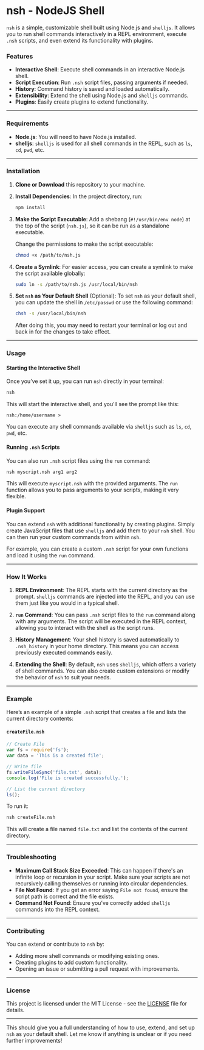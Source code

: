 # nsh - NodeJS Shell

`nsh` is a simple, customizable shell built using Node.js and `shelljs`. It allows you to run shell commands interactively in a REPL environment, execute `.nsh` scripts, and even extend its functionality with plugins.

### Features

* **Interactive Shell**: Execute shell commands in an interactive Node.js shell.
* **Script Execution**: Run `.nsh` script files, passing arguments if needed.
* **History**: Command history is saved and loaded automatically.
* **Extensibility**: Extend the shell using Node.js and `shelljs` commands.
* **Plugins**: Easily create plugins to extend functionality.

---

### Requirements

* **Node.js**: You will need to have Node.js installed.
* **shelljs**: `shelljs` is used for all shell commands in the REPL, such as `ls`, `cd`, `pwd`, etc.

---

### Installation

1. **Clone or Download** this repository to your machine.

2. **Install Dependencies**:
   In the project directory, run:

   ```bash
   npm install
   ```

3. **Make the Script Executable**:
   Add a shebang (`#!/usr/bin/env node`) at the top of the script (`nsh.js`), so it can be run as a standalone executable.

   Change the permissions to make the script executable:

   ```bash
   chmod +x /path/to/nsh.js
   ```

4. **Create a Symlink**:
   For easier access, you can create a symlink to make the script available globally:

   ```bash
   sudo ln -s /path/to/nsh.js /usr/local/bin/nsh
   ```

5. **Set `nsh` as Your Default Shell** (Optional):
   To set `nsh` as your default shell, you can update the shell in `/etc/passwd` or use the following command:

   ```bash
   chsh -s /usr/local/bin/nsh
   ```

   After doing this, you may need to restart your terminal or log out and back in for the changes to take effect.

---

### Usage

#### Starting the Interactive Shell

Once you’ve set it up, you can run `nsh` directly in your terminal:

```bash
nsh
```

This will start the interactive shell, and you'll see the prompt like this:

```
nsh:/home/username > 
```

You can execute any shell commands available via `shelljs` such as `ls`, `cd`, `pwd`, etc.

#### Running `.nsh` Scripts

You can also run `.nsh` script files using the `run` command:

```bash
nsh myscript.nsh arg1 arg2
```

This will execute `myscript.nsh` with the provided arguments. The `run` function allows you to pass arguments to your scripts, making it very flexible.

#### Plugin Support

You can extend `nsh` with additional functionality by creating plugins. Simply create JavaScript files that use `shelljs` and add them to your `nsh` shell. You can then run your custom commands from within `nsh`.

For example, you can create a custom `.nsh` script for your own functions and load it using the `run` command.

---

### How It Works

1. **REPL Environment**: The REPL starts with the current directory as the prompt. `shelljs` commands are injected into the REPL, and you can use them just like you would in a typical shell.

2. **`run` Command**: You can pass `.nsh` script files to the `run` command along with any arguments. The script will be executed in the REPL context, allowing you to interact with the shell as the script runs.

3. **History Management**: Your shell history is saved automatically to `.nsh_history` in your home directory. This means you can access previously executed commands easily.

4. **Extending the Shell**: By default, `nsh` uses `shelljs`, which offers a variety of shell commands. You can also create custom extensions or modify the behavior of `nsh` to suit your needs.

---

### Example

Here’s an example of a simple `.nsh` script that creates a file and lists the current directory contents:

#### `createFile.nsh`

```javascript
// Create File
var fs = require('fs');
var data = 'This is a created file';

// Write file
fs.writeFileSync('file.txt', data);
console.log('File is created successfully.');

// List the current directory
ls();
```

To run it:

```bash
nsh createFile.nsh
```

This will create a file named `file.txt` and list the contents of the current directory.

---

### Troubleshooting

* **Maximum Call Stack Size Exceeded**: This can happen if there's an infinite loop or recursion in your script. Make sure your scripts are not recursively calling themselves or running into circular dependencies.
* **File Not Found**: If you get an error saying `File not found`, ensure the script path is correct and the file exists.
* **Command Not Found**: Ensure you’ve correctly added `shelljs` commands into the REPL context.

---

### Contributing

You can extend or contribute to `nsh` by:

* Adding more shell commands or modifying existing ones.
* Creating plugins to add custom functionality.
* Opening an issue or submitting a pull request with improvements.

---

### License

This project is licensed under the MIT License - see the [LICENSE](LICENSE) file for details.

---

This should give you a full understanding of how to use, extend, and set up `nsh` as your default shell. Let me know if anything is unclear or if you need further improvements!

